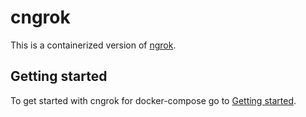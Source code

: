 # cngrok
This is a containerized version of [ngrok](https://ngrok.com/).

## Getting started
To get started with cngrok for docker-compose go to [Getting started](https://github.com/degrootwim/cngork/blob/main/docs/getting-started.md).

